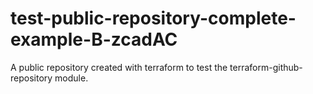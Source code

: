 # test-public-repository-complete-example-B-zcadAC
A public repository created with terraform to test the terraform-github-repository module.
